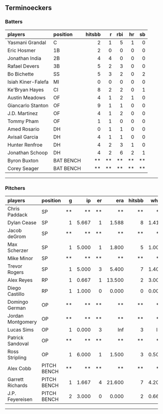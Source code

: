 ## Terminoeckers

### Batters

 
|players            |position  | hitsbb|  r| rbi| hr| sb| 
|:------------------|:---------|------:|--:|---:|--:|--:| 
|Yasmani Grandal    |C         |      2|  1|   5|  1|  0| 
|Eric Hosmer        |1B        |      2|  0|   0|  0|  0| 
|Jonathan India     |2B        |      4|  4|   0|  0|  0| 
|Rafael Devers      |3B        |      5|  2|   3|  0|  0| 
|Bo Bichette        |SS        |      5|  3|   2|  0|  2| 
|Isiah Kiner-Falefa |MI        |      0|  0|   0|  0|  0| 
|Ke'Bryan Hayes     |CI        |      8|  2|   2|  0|  1| 
|Austin Meadows     |OF        |      4|  1|   2|  1|  0| 
|Giancarlo Stanton  |OF        |      9|  1|   1|  0|  0| 
|J.D. Martinez      |OF        |      4|  1|   2|  0|  0| 
|Tommy Pham         |OF        |      1|  1|   0|  0|  0| 
|Amed Rosario       |DH        |      0|  1|   1|  0|  0| 
|Avisail Garcia     |DH        |      4|  1|   1|  0|  0| 
|Hunter Renfroe     |DH        |      4|  2|   3|  1|  0| 
|Jonathan Schoop    |DH        |      4|  2|   6|  2|  1| 
|Byron Buxton       |BAT BENCH |     **| **|  **| **| **| 
|Corey Seager       |BAT BENCH |     **| **|  **| **| **| 


* * *

### Pitchers

 
|players           |position    |  g|    ip| er|    era| hitsbb|  whip| so|  w| sv| 
|:-----------------|:-----------|--:|-----:|--:|------:|------:|-----:|--:|--:|--:| 
|Chris Paddack     |SP          | **|    **| **|     **|     **|    **| **| **| **| 
|Dylan Cease       |SP          |  1| 5.667|  1|  1.588|      8| 1.412|  7|  1|  0| 
|Jacob deGrom      |SP          | **|    **| **|     **|     **|    **| **| **| **| 
|Max Scherzer      |SP          |  1| 5.000|  1|  1.800|      5| 1.000|  8|  1|  0| 
|Mike Minor        |SP          | **|    **| **|     **|     **|    **| **| **| **| 
|Trevor Rogers     |SP          |  1| 5.000|  3|  5.400|      7| 1.400|  6|  0|  0| 
|Alex Reyes        |RP          |  1| 0.667|  1| 13.500|      2| 3.000|  1|  0|  0| 
|Diego Castillo    |RP          |  1| 1.000|  0|  0.000|      0| 0.000|  1|  0|  0| 
|Domingo German    |OP          | **|    **| **|     **|     **|    **| **| **| **| 
|Jordan Montgomery |OP          | **|    **| **|     **|     **|    **| **| **| **| 
|Lucas Sims        |OP          |  1| 0.000|  3|    Inf|      3|   Inf|  0|  0|  0| 
|Patrick Sandoval  |OP          | **|    **| **|     **|     **|    **| **| **| **| 
|Ross Stripling    |OP          |  1| 6.000|  1|  1.500|      3| 0.500|  7|  0|  0| 
|Alex Cobb         |PITCH BENCH | **|    **| **|     **|     **|    **| **| **| **| 
|Garrett Richards  |PITCH BENCH |  1| 1.667|  4| 21.600|      7| 4.200|  0|  0|  0| 
|J.P. Feyereisen   |PITCH BENCH |  2| 3.000|  0|  0.000|      2| 0.667|  2|  1|  0| 


* * *


